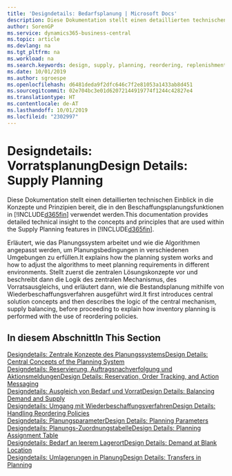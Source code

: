 ```yaml
---
title: 'Designdetails: Bedarfsplanung | Microsoft Docs'
description: Diese Dokumentation stellt einen detaillierten technischen Einblick in die Konzepte und Prinzipien bereit, die in den Beschaffungsplanungsfunktionen in Business Central.
author: SorenGP
ms.service: dynamics365-business-central
ms.topic: article
ms.devlang: na
ms.tgt_pltfrm: na
ms.workload: na
ms.search.keywords: design, supply, planning, reordering, replenishment
ms.date: 10/01/2019
ms.author: sgroespe
ms.openlocfilehash: d6481deda9f2dfc646c7f2e81053a1433ab8d451
ms.sourcegitcommit: 02e704bc3e01d62072144919774f1244c42827e4
ms.translationtype: HT
ms.contentlocale: de-AT
ms.lasthandoff: 10/01/2019
ms.locfileid: "2302997"
---
```

# <a name="design-details-supply-planning"></a><span data-ttu-id="f7468-103">Designdetails: Vorratsplanung</span><span class="sxs-lookup"><span data-stu-id="f7468-103">Design Details: Supply Planning</span></span>
<span data-ttu-id="f7468-104">Diese Dokumentation stellt einen detaillierten technischen Einblick in die Konzepte und Prinzipien bereit, die in den Beschaffungsplanungsfunktionen in [!INCLUDE[d365fin](includes/d365fin_md.md)] verwendet werden.</span><span class="sxs-lookup"><span data-stu-id="f7468-104">This documentation provides detailed technical insight to the concepts and principles that are used within the Supply Planning features in [!INCLUDE[d365fin](includes/d365fin_md.md)].</span></span>  

<span data-ttu-id="f7468-105">Erläutert, wie das Planungssystem arbeitet und wie die Algorithmen angepasst werden, um Planungsbedingungen in verschiedenen Umgebungen zu erfüllen.</span><span class="sxs-lookup"><span data-stu-id="f7468-105">It explains how the planning system works and how to adjust the algorithms to meet planning requirements in different environments.</span></span> <span data-ttu-id="f7468-106">Stellt zuerst die zentralen Lösungskonzepte vor und beschreibt dann die Logik des zentralen Mechanismus, des Vorratsausgleichs, und erläutert dann, wie die Bestandsplanung mithilfe von Wiederbeschaffungsverfahren ausgeführt wird.</span><span class="sxs-lookup"><span data-stu-id="f7468-106">It first introduces central solution concepts and then describes the logic of the central mechanism, supply balancing, before proceeding to explain how inventory planning is performed with the use of reordering policies.</span></span>  

## <a name="in-this-section"></a><span data-ttu-id="f7468-107">In diesem Abschnitt</span><span class="sxs-lookup"><span data-stu-id="f7468-107">In This Section</span></span>  
[<span data-ttu-id="f7468-108">Designdetails: Zentrale Konzepte des Planungssystems</span><span class="sxs-lookup"><span data-stu-id="f7468-108">Design Details: Central Concepts of the Planning System</span></span>](design-details-central-concepts-of-the-planning-system.md)  
[<span data-ttu-id="f7468-109">Designdetails: Reservierung, Auftragsnachverfolgung und Aktionsmeldungen</span><span class="sxs-lookup"><span data-stu-id="f7468-109">Design Details: Reservation, Order Tracking, and Action Messaging</span></span>](design-details-reservation-order-tracking-and-action-messaging.md)  
[<span data-ttu-id="f7468-110">Designdetails: Ausgleich von Bedarf und Vorrat</span><span class="sxs-lookup"><span data-stu-id="f7468-110">Design Details: Balancing Demand and Supply</span></span>](design-details-balancing-demand-and-supply.md)  
[<span data-ttu-id="f7468-111">Designdetails: Umgang mit Wiederbeschaffungsverfahren</span><span class="sxs-lookup"><span data-stu-id="f7468-111">Design Details: Handling Reordering Policies</span></span>](design-details-handling-reordering-policies.md)  
[<span data-ttu-id="f7468-112">Designdetails: Planungsparameter</span><span class="sxs-lookup"><span data-stu-id="f7468-112">Design Details: Planning Parameters</span></span>](design-details-planning-parameters.md)  
[<span data-ttu-id="f7468-113">Designdetails: Planungs-Zuordnungstabelle</span><span class="sxs-lookup"><span data-stu-id="f7468-113">Design Details: Planning Assignment Table</span></span>](design-details-planning-assignment-table.md)  
[<span data-ttu-id="f7468-114">Designdetails: Bedarf an leerem Lagerort</span><span class="sxs-lookup"><span data-stu-id="f7468-114">Design Details: Demand at Blank Location</span></span>](design-details-demand-at-blank-location.md)  
[<span data-ttu-id="f7468-115">Designdetails: Umlagerungen in Planung</span><span class="sxs-lookup"><span data-stu-id="f7468-115">Design Details: Transfers in Planning</span></span>](design-details-transfers-in-planning.md)
